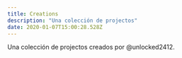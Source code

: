 ```yaml
---
title: Creations
description: "Una colección de projectos"
date: 2020-01-07T15:00:28.528Z
---
```


Una colección de projectos creados por @unlocked2412.
